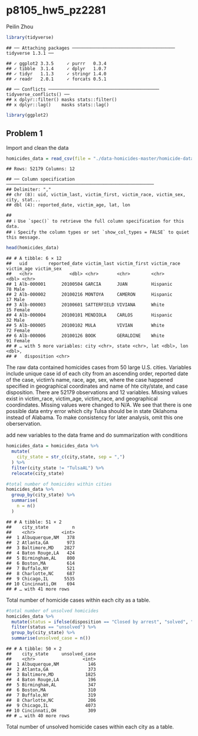 p8105\_hw5\_pz2281
================
Peilin Zhou

``` r
library(tidyverse)
```

    ## ── Attaching packages ─────────────────────────────────────── tidyverse 1.3.1 ──

    ## ✓ ggplot2 3.3.5     ✓ purrr   0.3.4
    ## ✓ tibble  3.1.4     ✓ dplyr   1.0.7
    ## ✓ tidyr   1.1.3     ✓ stringr 1.4.0
    ## ✓ readr   2.0.1     ✓ forcats 0.5.1

    ## ── Conflicts ────────────────────────────────────────── tidyverse_conflicts() ──
    ## x dplyr::filter() masks stats::filter()
    ## x dplyr::lag()    masks stats::lag()

``` r
library(ggplot2)
```

## Problem 1

Import and clean the data

``` r
homicides_data = read_csv(file = "./data-homicides-master/homicide-data.csv", na = c("", "Unknown"))
```

    ## Rows: 52179 Columns: 12

    ## ── Column specification ────────────────────────────────────────────────────────
    ## Delimiter: ","
    ## chr (8): uid, victim_last, victim_first, victim_race, victim_sex, city, stat...
    ## dbl (4): reported_date, victim_age, lat, lon

    ## 
    ## ℹ Use `spec()` to retrieve the full column specification for this data.
    ## ℹ Specify the column types or set `show_col_types = FALSE` to quiet this message.

``` r
head(homicides_data) 
```

    ## # A tibble: 6 × 12
    ##   uid        reported_date victim_last victim_first victim_race victim_age victim_sex
    ##   <chr>              <dbl> <chr>       <chr>        <chr>            <dbl> <chr>     
    ## 1 Alb-000001      20100504 GARCIA      JUAN         Hispanic            78 Male      
    ## 2 Alb-000002      20100216 MONTOYA     CAMERON      Hispanic            17 Male      
    ## 3 Alb-000003      20100601 SATTERFIELD VIVIANA      White               15 Female    
    ## 4 Alb-000004      20100101 MENDIOLA    CARLOS       Hispanic            32 Male      
    ## 5 Alb-000005      20100102 MULA        VIVIAN       White               72 Female    
    ## 6 Alb-000006      20100126 BOOK        GERALDINE    White               91 Female    
    ## # … with 5 more variables: city <chr>, state <chr>, lat <dbl>, lon <dbl>,
    ## #   disposition <chr>

The raw data contained homicides cases from 50 large U.S. cities.
Variables include unique case id of each city from an ascending order,
reported date of the case, victim’s name, race, age, sex, where the case
happened specified in geographical coordinates and name of hte
city/state, and case disposition. There are 52179 observations and 12
variables. Missing values exist in victim\_race, victim\_age,
victim\_race, and geographical coordindates. Missing values were changed
to N/A. We see that there is one possible data entry error which city
Tulsa should be in state Oklahoma instead of Alabama. To make
consistency for later analysis, omit this one oberservation.

add new variables to the data frame and do summarization with conditions

``` r
homicides_data = homicides_data %>% 
  mutate(
    city_state = str_c(city,state, sep = ",")
  ) %>% 
  filter(city_state != "TulsaAL") %>% 
  relocate(city_state)

#total number of homicides within cities
homicides_data %>% 
  group_by(city_state) %>% 
  summarise(
    n = n()
  )
```

    ## # A tibble: 51 × 2
    ##    city_state         n
    ##    <chr>          <int>
    ##  1 Albuquerque,NM   378
    ##  2 Atlanta,GA       973
    ##  3 Baltimore,MD    2827
    ##  4 Baton Rouge,LA   424
    ##  5 Birmingham,AL    800
    ##  6 Boston,MA        614
    ##  7 Buffalo,NY       521
    ##  8 Charlotte,NC     687
    ##  9 Chicago,IL      5535
    ## 10 Cincinnati,OH    694
    ## # … with 41 more rows

Total number of homicide cases within each city as a table.

``` r
#total number of unsolved homicides
homicides_data %>% 
  mutate(status = ifelse(disposition == "Closed by arrest", "solved", "unsolved")) %>% 
  filter(status == "unsolved") %>% 
  group_by(city_state) %>% 
  summarise(unsolved_case = n())
```

    ## # A tibble: 50 × 2
    ##    city_state     unsolved_case
    ##    <chr>                  <int>
    ##  1 Albuquerque,NM           146
    ##  2 Atlanta,GA               373
    ##  3 Baltimore,MD            1825
    ##  4 Baton Rouge,LA           196
    ##  5 Birmingham,AL            347
    ##  6 Boston,MA                310
    ##  7 Buffalo,NY               319
    ##  8 Charlotte,NC             206
    ##  9 Chicago,IL              4073
    ## 10 Cincinnati,OH            309
    ## # … with 40 more rows

Total number of unsolved homicide cases within each city as a table.
